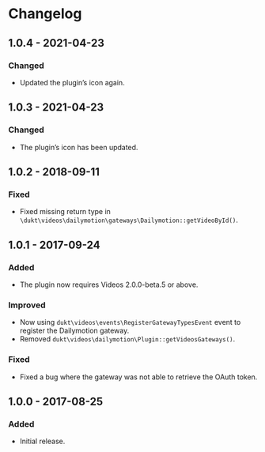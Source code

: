 Changelog
=========

## 1.0.4 - 2021-04-23

### Changed
- Updated the plugin’s icon again.

## 1.0.3 - 2021-04-23

### Changed
- The plugin’s icon has been updated.

## 1.0.2 - 2018-09-11

### Fixed
- Fixed missing return type in `\dukt\videos\dailymotion\gateways\Dailymotion::getVideoById()`.

## 1.0.1 - 2017-09-24

### Added
- The plugin now requires Videos 2.0.0-beta.5 or above.

### Improved
- Now using `dukt\videos\events\RegisterGatewayTypesEvent` event to register the Dailymotion gateway.
- Removed `dukt\videos\dailymotion\Plugin::getVideosGateways()`.

### Fixed
- Fixed a bug where the gateway was not able to retrieve the OAuth token.

## 1.0.0 - 2017-08-25

### Added
- Initial release.